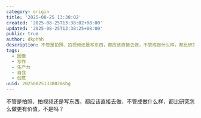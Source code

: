 ```yaml
---
category: origin
title: '2025-08-25 13:38:02'
created: '2025-08-25T13:38:02+08:00'
updated: '2025-08-25T13:38:25+08:00'
public: true
author: dkphhh
description: 不管是拍照、拍视频还是写东西，都应该直接去做，不管成做什么样，都比研究怎么做更有价值，不是吗……
tags:
  - 图像
  - 写作
  - 生产力
  - 自我
  - 创意
uuid: 20250825133802mshg
---
```


不管是拍照、拍视频还是写东西，都应该直接去做，不管成做什么样，都比研究怎么做更有价值，不是吗？
